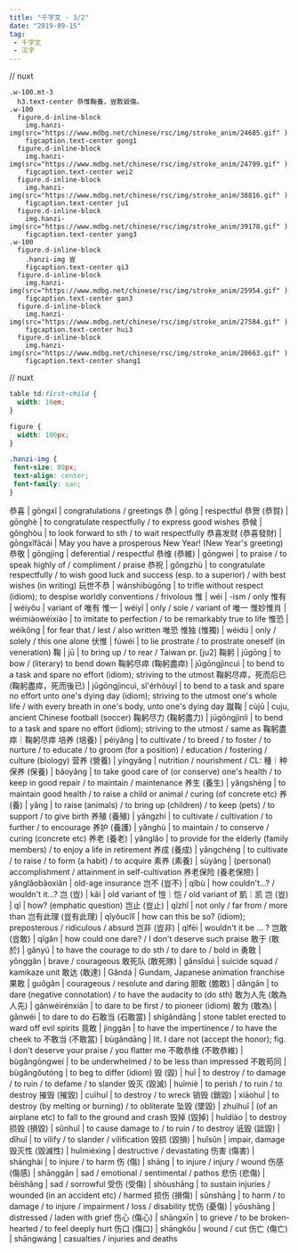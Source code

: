 ```yaml
---
title: "千字文 - 3/2"
date: "2019-09-15"
tag: 
 - 千字文
 - 汉字
---
```

// nuxt
```pug
.w-100.mt-3
  h3.text-center 恭惟鞠養，豈敢毀傷。
.w-100
  figure.d-inline-block
    img.hanzi-img(src="https://www.mdbg.net/chinese/rsc/img/stroke_anim/24685.gif" )
    figcaption.text-center gong1
  figure.d-inline-block
    img.hanzi-img(src="https://www.mdbg.net/chinese/rsc/img/stroke_anim/24799.gif" )
    figcaption.text-center wei2
  figure.d-inline-block
    img.hanzi-img(src="https://www.mdbg.net/chinese/rsc/img/stroke_anim/38816.gif" )
    figcaption.text-center ju1
  figure.d-inline-block
    img.hanzi-img(src="https://www.mdbg.net/chinese/rsc/img/stroke_anim/39178.gif" )
    figcaption.text-center yang3
.w-100
  figure.d-inline-block
    .hanzi-img 豈
    figcaption.text-center qi3
  figure.d-inline-block
    img.hanzi-img(src="https://www.mdbg.net/chinese/rsc/img/stroke_anim/25954.gif" )
    figcaption.text-center gan3
  figure.d-inline-block
    img.hanzi-img(src="https://www.mdbg.net/chinese/rsc/img/stroke_anim/27584.gif" )
    figcaption.text-center hui3
  figure.d-inline-block
    img.hanzi-img(src="https://www.mdbg.net/chinese/rsc/img/stroke_anim/20663.gif" )
    figcaption.text-center shang1
```
<!-- excerpt_separator -->
// nuxt
```css
table td:first-child {
  width: 10em;
}

figure {
  width: 100px;
}

.hanzi-img {
 font-size: 80px;
 text-align: center;
 font-family: san;
}
```

恭喜 | gōngxǐ | congratulations / greetings
恭 | gōng | respectful
恭贺 (恭賀) | gōnghè | to congratulate respectfully / to express good wishes
恭候 | gōnghòu | to look forward to sth / to wait respectfully
恭喜发财 (恭喜發財) | gōngxǐfācái | May you have a prosperous New Year! (New Year's greeting)
恭敬 | gōngjìng | deferential / respectful
恭维 (恭維) | gōngwei | to praise / to speak highly of / compliment / praise
恭祝 | gōngzhù | to congratulate respectfully / to wish good luck and success (esp. to a superior) / with best wishes (in writing)
玩世不恭 | wánshìbùgōng | to trifle without respect (idiom); to despise worldly conventions / frivolous
惟 | wéi | -ism / only
惟有 | wéiyǒu | variant of 唯有
惟一 | wéiyī | only / sole / variant of 唯一
惟妙惟肖 | wéimiàowéixiào | to imitate to perfection / to be remarkably true to life
惟恐 | wéikǒng | for fear that / lest / also written 唯恐
惟独 (惟獨) | wéidú | only / solely / this one alone
伏惟 | fúwéi | to lie prostrate / to prostrate oneself (in veneration)
鞠 | jū | to bring up / to rear / Taiwan pr. [ju2]
鞠躬 | jūgōng | to bow / (literary) to bend down
鞠躬尽瘁 (鞠躬盡瘁) | jūgōngjìncuì | to bend to a task and spare no effort (idiom); striving to the utmost
鞠躬尽瘁，死而后已 (鞠躬盡瘁，死而後已) | jūgōngjìncuì, sǐ'érhòuyǐ | to bend to a task and spare no effort unto one's dying day (idiom); striving to the utmost one's whole life / with every breath in one's body, unto one's dying day
蹴鞠 | cùjū | cuju, ancient Chinese football (soccer)
鞠躬尽力 (鞠躬盡力) | jūgōngjìnlì | to bend to a task and spare no effort (idiom); striving to the utmost / same as 鞠躬盡瘁｜鞠躬尽瘁
培养 (培養) | péiyǎng | to cultivate / to breed / to foster / to nurture / to educate / to groom (for a position) / education / fostering / culture (biology)
营养 (營養) | yíngyǎng | nutrition / nourishment / CL: 種｜种
保养 (保養) | bǎoyǎng | to take good care of (or conserve) one's health / to keep in good repair / to maintain / maintenance
养生 (養生) | yǎngshēng | to maintain good health / to raise a child or animal / curing (of concrete etc)
养 (養) | yǎng | to raise (animals) / to bring up (children) / to keep (pets) / to support / to give birth
养殖 (養殖) | yǎngzhí | to cultivate / cultivation / to further / to encourage
养护 (養護) | yǎnghù | to maintain / to conserve / curing (concrete etc)
养老 (養老) | yǎnglǎo | to provide for the elderly (family members) / to enjoy a life in retirement
养成 (養成) | yǎngchéng | to cultivate / to raise / to form (a habit) / to acquire
素养 (素養) | sùyǎng | (personal) accomplishment / attainment in self-cultivation
养老保险 (養老保險) | yǎnglǎobǎoxiǎn | old-age insurance
岂不 (豈不) | qǐbù | how couldn't...? / wouldn't it...?
岂 (豈) | kǎi | old variant of 愷｜恺 / old variant of 凱｜凯
岂 (豈) | qǐ | how? (emphatic question)
岂止 (豈止) | qǐzhǐ | not only / far from / more than
岂有此理 (豈有此理) | qǐyǒucǐlǐ | how can this be so? (idiom); preposterous / ridiculous / absurd
岂非 (豈非) | qǐfēi | wouldn't it be ... ?
岂敢 (豈敢) | qǐgǎn | how could one dare? / I don't deserve such praise
敢于 (敢於) | gǎnyú | to have the courage to do sth / to dare to / bold in
勇敢 | yǒnggǎn | brave / courageous
敢死队 (敢死隊) | gǎnsǐduì | suicide squad / kamikaze unit
敢达 (敢達) | Gǎndá | Gundam, Japanese animation franchise
果敢 | guǒgǎn | courageous / resolute and daring
胆敢 (膽敢) | dǎngǎn | to dare (negative connotation) / to have the audacity to (do sth)
敢为人先 (敢為人先) | gǎnwéirénxiān | to dare to be first / to pioneer (idiom)
敢为 (敢為) | gǎnwéi | to dare to do
石敢当 (石敢當) | shígǎndāng | stone tablet erected to ward off evil spirits
竟敢 | jìnggǎn | to have the impertinence / to have the cheek to
不敢当 (不敢當) | bùgǎndāng | lit. I dare not (accept the honor); fig. I don't deserve your praise / you flatter me
不敢恭维 (不敢恭維) | bùgǎngōngwei | to be underwhelmed / to be less than impressed
不敢苟同 | bùgǎngǒutóng | to beg to differ (idiom)
毁 (毀) | huǐ | to destroy / to damage / to ruin / to defame / to slander
毁灭 (毀滅) | huǐmiè | to perish / to ruin / to destroy
摧毁 (摧毀) | cuīhuǐ | to destroy / to wreck
销毁 (銷毀) | xiāohuǐ | to destroy (by melting or burning) / to obliterate
坠毁 (墜毀) | zhuìhuǐ | (of an airplane etc) to fall to the ground and crash
毁掉 (毀掉) | huǐdiào | to destroy
损毁 (損毀) | sǔnhuǐ | to cause damage to / to ruin / to destroy
诋毁 (詆毀) | dǐhuǐ | to vilify / to slander / vilification
毁损 (毀損) | huǐsǔn | impair, damage
毁灭性 (毀滅性) | huǐmièxìng | destructive / devastating
伤害 (傷害) | shānghài | to injure / to harm
伤 (傷) | shāng | to injure / injury / wound
伤感 (傷感) | shānggǎn | sad / emotional / sentimental / pathos
悲伤 (悲傷) | bēishāng | sad / sorrowful
受伤 (受傷) | shòushāng | to sustain injuries / wounded (in an accident etc) / harmed
损伤 (損傷) | sǔnshāng | to harm / to damage / to injure / impairment / loss / disability
忧伤 (憂傷) | yōushāng | distressed / laden with grief
伤心 (傷心) | shāngxīn | to grieve / to be broken-hearted / to feel deeply hurt
伤口 (傷口) | shāngkǒu | wound / cut
伤亡 (傷亡) | shāngwáng | casualties / injuries and deaths
